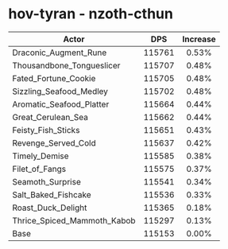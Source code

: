 # hov-tyran - nzoth-cthun
| Actor | DPS | Increase |
|---|:---:|:---:|
|Draconic_Augment_Rune|115761|0.53%|
|Thousandbone_Tongueslicer|115707|0.48%|
|Fated_Fortune_Cookie|115705|0.48%|
|Sizzling_Seafood_Medley|115702|0.48%|
|Aromatic_Seafood_Platter|115664|0.44%|
|Great_Cerulean_Sea|115662|0.44%|
|Feisty_Fish_Sticks|115651|0.43%|
|Revenge_Served_Cold|115637|0.42%|
|Timely_Demise|115585|0.38%|
|Filet_of_Fangs|115575|0.37%|
|Seamoth_Surprise|115541|0.34%|
|Salt_Baked_Fishcake|115536|0.33%|
|Roast_Duck_Delight|115365|0.18%|
|Thrice_Spiced_Mammoth_Kabob|115297|0.13%|
|Base|115153|0.00%|
